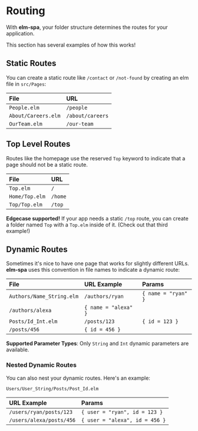 # Routing

With __elm-spa__, your folder structure determines the routes for your application.

This section has several examples of how this works!

## Static Routes

You can create a static route like `/contact` or `/not-found` by creating an elm file in `src/Pages`:

File | URL
:-- | :--
`People.elm` | `/people`
`About/Careers.elm` | `/about/careers`
`OurTeam.elm` | `/our-team`

## Top Level Routes

Routes like the homepage use the reserved `Top` keyword to indicate that a page should not be a static route.

File | URL
:-- | :--
`Top.elm` | `/`
`Home/Top.elm` | `/home`
`Top/Top.elm` | `/top`

__Edgecase supported!__ If your app needs a static `/top` route, you can create a folder named `Top` with a `Top.elm` inside of it. (Check out that third example!)


## Dynamic Routes

Sometimes it's nice to have one page that works for slightly different URLs. __elm-spa__ uses this convention in file names to indicate a dynamic route:

File | URL Example | Params
:-- | :-- | :--
`Authors/Name_String.elm` | `/authors/ryan` | `{ name = "ryan" }`
  | `/authors/alexa` | `{ name = "alexa" }`
`Posts/Id_Int.elm` | `/posts/123` | `{ id = 123 }`
  | `/posts/456` | `{ id = 456 }`


__Supported Parameter Types__: Only `String` and `Int` dynamic parameters are available.

### Nested Dynamic Routes

You can also nest your dynamic routes. Here's an example:

```
Users/User_String/Posts/Post_Id.elm
```

URL Example | Params
:-- | :--
`/users/ryan/posts/123` | `{ user = "ryan", id = 123 }`
`/users/alexa/posts/456` | `{ user = "alexa", id = 456 }`